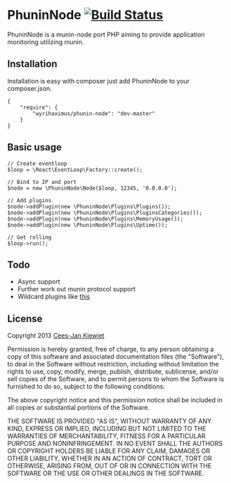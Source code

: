 PhuninNode [![Build Status](https://secure.travis-ci.org/WyriHaximus/PhuninNode.png)](http://travis-ci.org/WyriHaximus/PhuninNode)
==========

PhuninNode is a munin-node port PHP aiming to provide application monitoring utilizing munin.

## Installation ##

Installation is easy with composer just add PhuninNode to your composer.json.

    {
        "require": {
            "wyrihaximus/phunin-node": "dev-master"
        }
    }

## Basic usage ##

    // Create eventloop
    $loop = \React\EventLoop\Factory::create();
    
    // Bind to IP and port
    $node = new \PhuninNode\Node($loop, 12345, '0.0.0.0');
    
    // Add plugins
    $node->addPlugin(new \PhuninNode\Plugins\Plugins());
    $node->addPlugin(new \PhuninNode\Plugins\PluginsCategories());
    $node->addPlugin(new \PhuninNode\Plugins\MemoryUsage());
    $node->addPlugin(new \PhuninNode\Plugins\Uptime());
    
    // Get rolling
    $loop->run();

## Todo ##

- Async support
- Further work out munin protocol support
- Wildcard plugins like [this](http://munin-monitoring.org/browser/munin/plugins/node.d.linux/if_.in)

## License ##

Copyright 2013 [Cees-Jan Kiewiet](http://wyrihaximus.net/)

Permission is hereby granted, free of charge, to any person
obtaining a copy of this software and associated documentation
files (the "Software"), to deal in the Software without
restriction, including without limitation the rights to use,
copy, modify, merge, publish, distribute, sublicense, and/or sell
copies of the Software, and to permit persons to whom the
Software is furnished to do so, subject to the following
conditions:

The above copyright notice and this permission notice shall be
included in all copies or substantial portions of the Software.

THE SOFTWARE IS PROVIDED "AS IS", WITHOUT WARRANTY OF ANY KIND,
EXPRESS OR IMPLIED, INCLUDING BUT NOT LIMITED TO THE WARRANTIES
OF MERCHANTABILITY, FITNESS FOR A PARTICULAR PURPOSE AND
NONINFRINGEMENT. IN NO EVENT SHALL THE AUTHORS OR COPYRIGHT
HOLDERS BE LIABLE FOR ANY CLAIM, DAMAGES OR OTHER LIABILITY,
WHETHER IN AN ACTION OF CONTRACT, TORT OR OTHERWISE, ARISING
FROM, OUT OF OR IN CONNECTION WITH THE SOFTWARE OR THE USE OR
OTHER DEALINGS IN THE SOFTWARE.
